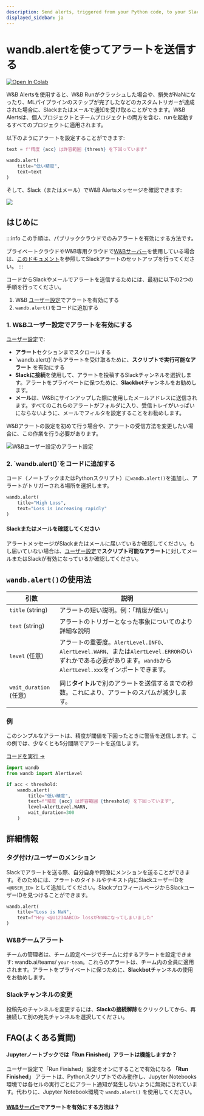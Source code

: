 ```yaml
---
description: Send alerts, triggered from your Python code, to your Slack or email
displayed_sidebar: ja
---
```


# wandb.alertを使ってアラートを送信する

<head>
  <title>Pythonコードからアラートを送信する</title>
</head>


[![Open In Colab](https://colab.research.google.com/assets/colab-badge.svg)](http://wandb.me/alerts-colab)

W&B Alertsを使用すると、W&B Runがクラッシュした場合や、損失がNaNになったり、MLパイプラインのステップが完了したなどのカスタムトリガーが達成された場合に、Slackまたはメールで通知を受け取ることができます。W&B Alertsは、個人プロジェクトとチームプロジェクトの両方を含む、runを起動するすべてのプロジェクトに適用されます。

以下のようにアラートを設定することができます:

```python
text = f"精度 {acc} は許容範囲 {thresh} を下回っています"

wandb.alert(
    title="低い精度", 
    text=text
)
```

そして、Slack（またはメール）でW&B Alertsメッセージを確認できます:

![](/images/track/send_alerts_slack.png)
## はじめに

:::info
この手順は、パブリッククラウドでのみアラートを有効にする方法です。

プライベートクラウドやW&B専用クラウドで[W&Bサーバー](../hosting/intro.md)を使用している場合は、[このドキュメント](../hosting/slack-alerts.md)を参照してSlackアラートのセットアップを行ってください。
:::

コードからSlackやメールでアラートを送信するためには、最初に以下の2つの手順を行ってください。

1. W&B [ユーザー設定](https://wandb.ai/settings)でアラートを有効にする
2. `wandb.alert()`をコードに追加する

### 1. W&Bユーザー設定でアラートを有効にする

[ユーザー設定](https://wandb.ai/settings)で:

* **アラート**セクションまでスクロールする
* \`wandb.alert()\`からアラートを受け取るために、**スクリプトで実行可能なアラート** を有効にする
* **Slackに接続**を使用して、アラートを投稿するSlackチャンネルを選択します。アラートをプライベートに保つために、**Slackbot**チャンネルをお勧めします。
* **メール**は、W&Bにサインアップした際に使用したメールアドレスに送信されます。すべてのこれらのアラートがフォルダに入り、受信トレイがいっぱいにならないように、メールでフィルタを設定することをお勧めします。

W&Bアラートの設定を初めて行う場合や、アラートの受信方法を変更したい場合に、この作業を行う必要があります。

![W&Bユーザー設定のアラート設定](/images/track/demo_connect_slack.png)

### 2. \`wandb.alert()\`をコードに追加する

コード（ノートブックまたはPythonスクリプト）に`wandb.alert()`を追加し、アラートがトリガーされる場所を選択します。

```python
wandb.alert(
    title="High Loss", 
    text="Loss is increasing rapidly"
)
```

#### Slackまたはメールを確認してください

アラートメッセージがSlackまたはメールに届いているか確認してください。もし届いていない場合は、[ユーザー設定](https://wandb.ai/settings)で**スクリプト可能なアラート**に対してメールまたはSlackが有効になっているか確認してください。

## `wandb.alert()`の使用法

| 引数                         | 説明                                                                                                                                             |
| -------------------------- | ------------------------------------------------------------------------------------------------------------------------------------------------- |
| `title` (string)          | アラートの短い説明。例：「精度が低い」                                                                                                           |
| `text` (string)            | アラートのトリガーとなった事象についてのより詳細な説明                                                                                              |
| `level` (任意)             | アラートの重要度。`AlertLevel.INFO`、`AlertLevel.WARN`、または`AlertLevel.ERROR`のいずれかである必要があります。`wandb`から`AlertLevel.xxx`をインポートできます。 |
|                            |                                                                                                                                                   |
| `wait_duration` (任意)     | 同じ**タイトル**で別のアラートを送信するまでの秒数。これにより、アラートのスパムが減少します。                                                       |

### 例

このシンプルなアラートは、精度が閾値を下回ったときに警告を送信します。この例では、少なくとも5分間隔でアラートを送信します。

[コードを実行 →](http://wandb.me/alerts)

```python
import wandb
from wandb import AlertLevel

if acc < threshold:
    wandb.alert(
        title="低い精度", 
        text=f"精度 {acc} は許容範囲 {threshold} を下回っています",
        level=AlertLevel.WARN,
        wait_duration=300
    )
```

## 詳細情報

### タグ付け/ユーザーのメンション

Slackでアラートを送る際、自分自身や同僚にメンションを送ることができます。そのためには、アラートのタイトルやテキスト内にSlackユーザーIDを `<@USER_ID>` として追加してください。SlackプロフィールページからSlackユーザーIDを見つけることができます。

```python
wandb.alert(
    title="Loss is NaN", 
    text=f"Hey <@U1234ABCD> lossがNaNになってしまいました"
)
```

### W&Bチームアラート

チームの管理者は、チーム設定ページでチームに対するアラートを設定できます: wandb.ai/teams/ `your-team`。これらのアラートは、チーム内の全員に適用されます。アラートをプライベートに保つために、**Slackbot**チャンネルの使用をお勧めします。

### Slackチャンネルの変更

投稿先のチャンネルを変更するには、**Slackの接続解除**をクリックしてから、再接続して別の宛先チャンネルを選択してください。
## FAQ(よくある質問)



#### Jupyterノートブックでは「Run Finished」アラートは機能しますか？



ユーザー設定で「Run Finished」設定をオンにすることで有効になる **「Run Finished」** アラートは、Pythonスクリプトでのみ動作し、Jupyter Notebooks環境では各セルの実行ごとにアラート通知が発生しないように無効にされています。代わりに、Jupyter Notebook環境で `wandb.alert()` を使用してください。



#### [W&Bサーバー](../hosting/intro.md)でアラートを有効にする方法は？



<!-- 自分でW&Bサーバーをホストしている場合は、Slackアラートを有効にする前に、[この手順](../../hosting/setup/configuration#slack)に従って設定する必要があります。 -->